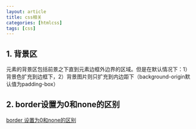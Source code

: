 ```yaml
---
layout: article
title: css相关
categories: [htmlcss]
tags: [css]
---
```

## 1. 背景区
元素的背景区包括前景之下直到元素边框外边界的区域。但是在默认情况下：1）背景色扩充到边框下，2）背景图片则只扩充到内边距下（background-origin默认值为padding-box）
## 2. border设置为0和none的区别
[border 设置为0和none的区别](http://www.blueidea.com/tech/web/2009/7232.asp)